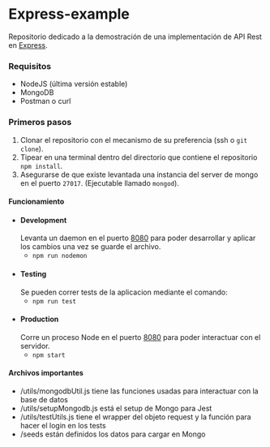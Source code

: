 # Express-example
Repositorio dedicado a la demostración de una implementación de API Rest en [Express](https://expressjs.com/es/4x/api.html).

### Requisitos
- NodeJS (última versión estable)
- MongoDB
- Postman o curl

### Primeros pasos
1. Clonar el repositorio con el mecanismo de su preferencia (ssh o `git clone`).
2. Tipear en una terminal dentro del directorio que contiene el repositorio `npm install`.
3. Asegurarse de que existe levantada una instancia del server de mongo en el puerto `27017`. (Ejecutable llamado `mongod`).


#### Funcionamiento

- #### Development
    Levanta un daemon en el puerto [8080](http://localhost:8080/) para poder desarrollar y aplicar los cambios una vez se guarde el archivo.
    - `npm run nodemon`
- #### Testing
    Se pueden correr tests de la aplicacion mediante el comando:
    - `npm run test`
- #### Production
    Corre un proceso Node en el puerto [8080](http://localhost:8080/) para poder interactuar con el servidor.
    - `npm start`

#### Archivos importantes
- /utils/mongodbUtil.js tiene las funciones usadas para interactuar con la base de datos
- /utils/setupMongodb.js está el setup de Mongo para Jest
- /utils/testUtils.js tiene el wrapper del objeto request y la función para hacer el login en los tests
- /seeds están definidos los datos para cargar en Mongo